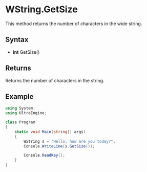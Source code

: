 # WString.GetSize #

This method returns the number of characters in the wide string.

## Syntax ##
- **int** GetSize()

## Returns ##
Returns the number of characters in the string.

## Example

```csharp
using System;
using UltraEngine;

class Program
{
    static void Main(string[] args)
    {
        WString s = "Hello, how are you today?";
        Console.WriteLine(s.GetSize());

        Console.ReadKey();
    }
}
```